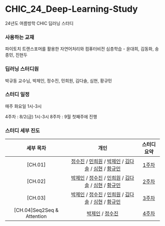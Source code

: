 # CHIC_24_Deep-Learning-Study

24년도 여름방학 CHIC 딥러닝 스터디

### 사용하는 교재

파이토치 트랜스포머를 활용한 자연어처리와 컴퓨터비전 심층학습 - 윤대희, 김동화, 송종민, 진현두

### 딥러닝 스터디원

박규동 교수님, 박제인, 정수진, 민희원, 김다솔, 심현, 황규민

### 스터디 일정

매주 화요일 1시-3시

4주차 : 8/2(금) 1시-3시
8주차 : 9월 첫째주에 진행

### 스터디 세부 진도

| 세부 목차 |                         개인                          | 스터디 요약 |
| :-------: | :---------------------------------------------------: | :--: |
|  [CH.01]  | [정수진](1주차/1주차_정수진.md) / [민희원](1주차/1주차_민희원.md) / [박제인](1주차/1주차_박제인.md) / [김다솔](1주차/1주차_김다솔.ipynb) / [심현](1주차/1주차_심현.md) / [황규민](1주차/1주차_황규민.md) |  [1주차](1주차/1주차스터디요약.md)  |
|  [CH.02]  | [박제인](2주차/2주차_박제인.md) / [정수진](2주차/2주차_정수진.md) / [민희원](2주차/2주차_민희원.md) / [김다솔](2주차/2주차_김다솔.md) / [심현](2주차/2주차_심현.md) / [황규민](2주차/2주차_황규민.md)  | [2주차](2주차/2주차스터디요약.md)   |
|  [CH.03]  | [박제인](3주차/3주차_박제인.md) / [정수진](3주차/3주차_정수진.md) / [민희원](3주차/3주차_민희원.md) / [김다솔](3주차/3주차_김다솔.md) / [심현](3주차/3주차_심현.md) / [황규민](3주차/3주차_황규민.md)   | [3주차](3주차/3주차스터디요약.md)   |
|  [CH.04]Seq2Seq & Attention  | [박제인](4주차/4주차_박제인.md) / [정수진](4주차/4주차_정수진.md) | [4주차](4주차/4주차스터디요약.md)   |

